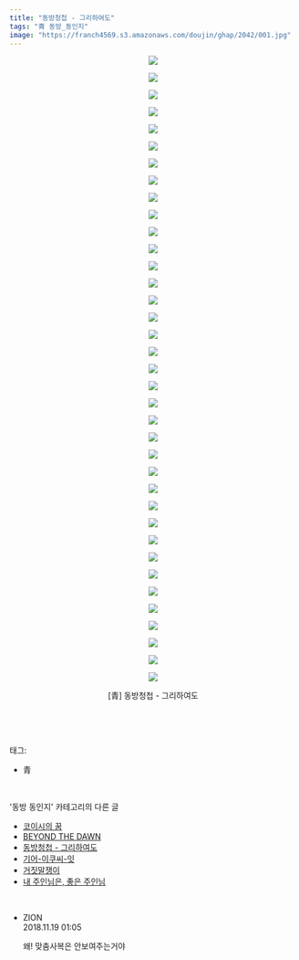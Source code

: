 ```yaml
---
title: "동방청첩 - 그리하여도"
tags: "青 동방_동인지"
image: "https://franch4569.s3.amazonaws.com/doujin/ghap/2042/001.jpg"
---
```

<div class="article">
<p style="text-align: center; clear: none; float: none;"><img src="{{ site.imgserver2 }}/ghap/2042/001.jpg"/></p>
<p style="text-align: center; clear: none; float: none;"><img src="{{ site.imgserver2 }}/ghap/2042/002.jpg"/></p>
<p style="text-align: center; clear: none; float: none;"><img src="{{ site.imgserver2 }}/ghap/2042/003.jpg"/></p>
<p style="text-align: center; clear: none; float: none;"><img src="{{ site.imgserver2 }}/ghap/2042/004.jpg"/></p>
<p style="text-align: center; clear: none; float: none;"><img src="{{ site.imgserver2 }}/ghap/2042/005.jpg"/></p>
<p style="text-align: center; clear: none; float: none;"><img src="{{ site.imgserver2 }}/ghap/2042/006.jpg"/></p>
<p style="text-align: center; clear: none; float: none;"><img src="{{ site.imgserver2 }}/ghap/2042/007.jpg"/></p>
<p style="text-align: center; clear: none; float: none;"><img src="{{ site.imgserver2 }}/ghap/2042/008.jpg"/></p>
<p style="text-align: center; clear: none; float: none;"><img src="{{ site.imgserver2 }}/ghap/2042/009.jpg"/></p>
<p style="text-align: center; clear: none; float: none;"><img src="{{ site.imgserver2 }}/ghap/2042/010.jpg"/></p>
<p style="text-align: center; clear: none; float: none;"><img src="{{ site.imgserver2 }}/ghap/2042/011.jpg"/></p>
<p style="text-align: center; clear: none; float: none;"><img src="{{ site.imgserver2 }}/ghap/2042/012.jpg"/></p>
<p style="text-align: center; clear: none; float: none;"><img src="{{ site.imgserver2 }}/ghap/2042/013.jpg"/></p>
<p style="text-align: center; clear: none; float: none;"><img src="{{ site.imgserver2 }}/ghap/2042/014.jpg"/></p>
<p style="text-align: center; clear: none; float: none;"><img src="{{ site.imgserver2 }}/ghap/2042/015.jpg"/></p>
<p style="text-align: center; clear: none; float: none;"><img src="{{ site.imgserver2 }}/ghap/2042/016.jpg"/></p>
<p style="text-align: center; clear: none; float: none;"><img src="{{ site.imgserver2 }}/ghap/2042/017.jpg"/></p>
<p style="text-align: center; clear: none; float: none;"><img src="{{ site.imgserver2 }}/ghap/2042/018.jpg"/></p>
<p style="text-align: center; clear: none; float: none;"><img src="{{ site.imgserver2 }}/ghap/2042/019.jpg"/></p>
<p style="text-align: center; clear: none; float: none;"><img src="{{ site.imgserver2 }}/ghap/2042/020.jpg"/></p>
<p style="text-align: center; clear: none; float: none;"><img src="{{ site.imgserver2 }}/ghap/2042/021.jpg"/></p>
<p style="text-align: center; clear: none; float: none;"><img src="{{ site.imgserver2 }}/ghap/2042/022.jpg"/></p>
<p style="text-align: center; clear: none; float: none;"><img src="{{ site.imgserver2 }}/ghap/2042/023.jpg"/></p>
<p style="text-align: center; clear: none; float: none;"><img src="{{ site.imgserver2 }}/ghap/2042/024.jpg"/></p>
<p style="text-align: center; clear: none; float: none;"><img src="{{ site.imgserver2 }}/ghap/2042/025.jpg"/></p>
<p style="text-align: center; clear: none; float: none;"><img src="{{ site.imgserver2 }}/ghap/2042/026.jpg"/></p>
<p style="text-align: center; clear: none; float: none;"><img src="{{ site.imgserver2 }}/ghap/2042/027.jpg"/></p>
<p style="text-align: center; clear: none; float: none;"><img src="{{ site.imgserver2 }}/ghap/2042/028.jpg"/></p>
<p style="text-align: center; clear: none; float: none;"><img src="{{ site.imgserver2 }}/ghap/2042/029.jpg"/></p>
<p style="text-align: center; clear: none; float: none;"><img src="{{ site.imgserver2 }}/ghap/2042/030.jpg"/></p>
<p style="text-align: center; clear: none; float: none;"><img src="{{ site.imgserver2 }}/ghap/2042/031.jpg"/></p>
<p style="text-align: center; clear: none; float: none;"><img src="{{ site.imgserver2 }}/ghap/2042/032.jpg"/></p>
<p style="text-align: center; clear: none; float: none;"><img src="{{ site.imgserver2 }}/ghap/2042/033.jpg"/></p>
<p style="text-align: center; clear: none; float: none;"><img src="{{ site.imgserver2 }}/ghap/2042/034.jpg"/></p>
<p style="text-align: center; clear: none; float: none;"><img src="{{ site.imgserver2 }}/ghap/2042/035.jpg"/></p>
<p style="text-align: center; clear: none; float: none;"><img src="{{ site.imgserver2 }}/ghap/2042/036.jpg"/></p>
<p style="text-align: center; clear: none; float: none;"><img src="{{ site.imgserver2 }}/ghap/2042/037.jpg"/></p>
<p style="text-align: center; clear: none; float: none;">[青] 동방청첩 - 그리하여도</p>
<p><br/></p>
</div><br/>
<div class="tagTrail">
<p>태그: </p>
<ul>
<li>青</li>
</ul>
</div><br/>
<div class="another">
<p>'동방 동인지' 카테고리의 다른 글</p>
<ul>
<li><a href="/ghap_2049">코이시의 꿈</a></li>
<li><a href="/ghap_2043">BEYOND THE DAWN</a></li>
<li><a href="/ghap_2042">동방청첩 - 그리하여도</a></li>
<li><a href="/ghap_2041">기어-이쿠씨-잇</a></li>
<li><a href="/ghap_2040">거짓말쟁이</a></li>
<li><a href="/ghap_2039">내 주인님은, 좋은 주인님</a></li>
</ul>
</div><br/>
<div class="cb_module cb_fluid">
<div class="cb_wrt cb_profile">
<div class="comment">
<ul>
<li class="cb_thumb_off" id="comment15375073">
<div class="cb_comment_area">
<div class="cb_info_area">
<div class="cb_section">
<span class="cb_nick_name">ZION</span>
</div>
<div class="cb_section">
<span class="cb_date">2018.11.19 01:05 </span>
</div>
</div>
<div class="cb_dsc_comment">
<p class="cb_dsc">
											왜! 맞춤사복은 안보여주는거야
										</p>
</div>
</div></li>
</ul>
</div>
</div><!-- commentList close -->
</div><br/>
